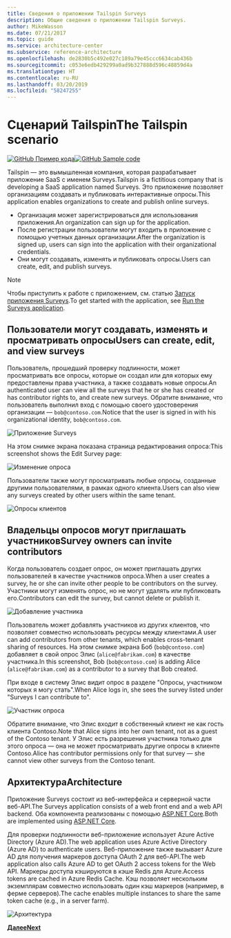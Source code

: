 ```yaml
---
title: Сведения о приложении Tailspin Surveys
description: Общие сведения о приложении Tailspin Surveys.
author: MikeWasson
ms.date: 07/21/2017
ms.topic: guide
ms.service: architecture-center
ms.subservice: reference-architecture
ms.openlocfilehash: de2830b5c492e027c189a79e45ccc6634cab436b
ms.sourcegitcommit: c053e6edb429299a0ad9b327888d596c48859d4a
ms.translationtype: HT
ms.contentlocale: ru-RU
ms.lasthandoff: 03/20/2019
ms.locfileid: "58247255"
---
```

# <a name="the-tailspin-scenario"></a><span data-ttu-id="a1a06-103">Сценарий Tailspin</span><span class="sxs-lookup"><span data-stu-id="a1a06-103">The Tailspin scenario</span></span>

<span data-ttu-id="a1a06-104">[![GitHub](../_images/github.png) Пример кода][sample application]</span><span class="sxs-lookup"><span data-stu-id="a1a06-104">[![GitHub](../_images/github.png) Sample code][sample application]</span></span>

<span data-ttu-id="a1a06-105">Tailspin — это вымышленная компания, которая разрабатывает приложение SaaS с именем Surveys.</span><span class="sxs-lookup"><span data-stu-id="a1a06-105">Tailspin is a fictitious company that is developing a SaaS application named Surveys.</span></span> <span data-ttu-id="a1a06-106">Это приложение позволяет организациям создавать и публиковать интерактивные опросы.</span><span class="sxs-lookup"><span data-stu-id="a1a06-106">This application enables organizations to create and publish online surveys.</span></span>

* <span data-ttu-id="a1a06-107">Организация может зарегистрироваться для использования приложения.</span><span class="sxs-lookup"><span data-stu-id="a1a06-107">An organization can sign up for the application.</span></span>
* <span data-ttu-id="a1a06-108">После регистрации пользователи могут входить в приложение с помощью учетных данных организации.</span><span class="sxs-lookup"><span data-stu-id="a1a06-108">After the organization is signed up, users can sign into the application with their organizational credentials.</span></span>
* <span data-ttu-id="a1a06-109">Они могут создавать, изменять и публиковать опросы.</span><span class="sxs-lookup"><span data-stu-id="a1a06-109">Users can create, edit, and publish surveys.</span></span>

> [!NOTE]
> <span data-ttu-id="a1a06-110">Чтобы приступить к работе с приложением, см. статью [Запуск приложения Surveys].</span><span class="sxs-lookup"><span data-stu-id="a1a06-110">To get started with the application, see [Run the Surveys application].</span></span>

## <a name="users-can-create-edit-and-view-surveys"></a><span data-ttu-id="a1a06-111">Пользователи могут создавать, изменять и просматривать опросы</span><span class="sxs-lookup"><span data-stu-id="a1a06-111">Users can create, edit, and view surveys</span></span>

<span data-ttu-id="a1a06-112">Пользователь, прошедший проверку подлинности, может просматривать все опросы, которые он создал или для которых ему предоставлены права участника, а также создавать новые опросы.</span><span class="sxs-lookup"><span data-stu-id="a1a06-112">An authenticated user can view all the surveys that he or she has created or has contributor rights to, and create new surveys.</span></span> <span data-ttu-id="a1a06-113">Обратите внимание, что пользователь выполнил вход с помощью своего удостоверения организации — `bob@contoso.com`.</span><span class="sxs-lookup"><span data-stu-id="a1a06-113">Notice that the user is signed in with his organizational identity, `bob@contoso.com`.</span></span>

![Приложение Surveys](./images/surveys-screenshot.png)

<span data-ttu-id="a1a06-115">На этом снимке экрана показана страница редактирования опроса:</span><span class="sxs-lookup"><span data-stu-id="a1a06-115">This screenshot shows the Edit Survey page:</span></span>

![Изменение опроса](./images/edit-survey.png)

<span data-ttu-id="a1a06-117">Пользователи также могут просматривать любые опросы, созданные другими пользователями, в рамках одного клиента.</span><span class="sxs-lookup"><span data-stu-id="a1a06-117">Users can also view any surveys created by other users within the same tenant.</span></span>

![Опросы клиентов](./images/tenant-surveys.png)

## <a name="survey-owners-can-invite-contributors"></a><span data-ttu-id="a1a06-119">Владельцы опросов могут приглашать участников</span><span class="sxs-lookup"><span data-stu-id="a1a06-119">Survey owners can invite contributors</span></span>

<span data-ttu-id="a1a06-120">Когда пользователь создает опрос, он может приглашать других пользователей в качестве участников опроса.</span><span class="sxs-lookup"><span data-stu-id="a1a06-120">When a user creates a survey, he or she can invite other people to be contributors on the survey.</span></span> <span data-ttu-id="a1a06-121">Участники могут изменять опрос, но не могут удалять или публиковать его.</span><span class="sxs-lookup"><span data-stu-id="a1a06-121">Contributors can edit the survey, but cannot delete or publish it.</span></span>

![Добавление участника](./images/add-contributor.png)

<span data-ttu-id="a1a06-123">Пользователь может добавлять участников из других клиентов, что позволяет совместно использовать ресурсы между клиентами.</span><span class="sxs-lookup"><span data-stu-id="a1a06-123">A user can add contributors from other tenants, which enables cross-tenant sharing of resources.</span></span> <span data-ttu-id="a1a06-124">На этом снимке экрана Боб (`bob@contoso.com`) добавляет в свой опрос Элис (`alice@fabrikam.com`) в качестве участника.</span><span class="sxs-lookup"><span data-stu-id="a1a06-124">In this screenshot, Bob (`bob@contoso.com`) is adding Alice (`alice@fabrikam.com`) as a contributor to a survey that Bob created.</span></span>

<span data-ttu-id="a1a06-125">При входе в систему Элис видит опрос в разделе "Опросы, участником которых я могу стать".</span><span class="sxs-lookup"><span data-stu-id="a1a06-125">When Alice logs in, she sees the survey listed under "Surveys I can contribute to".</span></span>

![Участник опроса](./images/contributor.png)

<span data-ttu-id="a1a06-127">Обратите внимание, что Элис входит в собственный клиент не как гость клиента Contoso.</span><span class="sxs-lookup"><span data-stu-id="a1a06-127">Note that Alice signs into her own tenant, not as a guest of the Contoso tenant.</span></span> <span data-ttu-id="a1a06-128">У Элис есть разрешения участника только для этого опроса &mdash; она не может просматривать другие опросы в клиенте Contoso.</span><span class="sxs-lookup"><span data-stu-id="a1a06-128">Alice has contributor permissions only for that survey &mdash; she cannot view other surveys from the Contoso tenant.</span></span>

## <a name="architecture"></a><span data-ttu-id="a1a06-129">Архитектура</span><span class="sxs-lookup"><span data-stu-id="a1a06-129">Architecture</span></span>

<span data-ttu-id="a1a06-130">Приложение Surveys состоит из веб-интерфейса и серверной части веб-API.</span><span class="sxs-lookup"><span data-stu-id="a1a06-130">The Surveys application consists of a web front end and a web API backend.</span></span> <span data-ttu-id="a1a06-131">Оба компонента реализованы с помощью [ASP.NET Core].</span><span class="sxs-lookup"><span data-stu-id="a1a06-131">Both are implemented using [ASP.NET Core].</span></span>

<span data-ttu-id="a1a06-132">Для проверки подлинности веб-приложение использует Azure Active Directory (Azure AD).</span><span class="sxs-lookup"><span data-stu-id="a1a06-132">The web application uses Azure Active Directory (Azure AD) to authenticate users.</span></span> <span data-ttu-id="a1a06-133">Веб-приложение также вызывает Azure AD для получения маркеров доступа OAuth 2 для веб-API.</span><span class="sxs-lookup"><span data-stu-id="a1a06-133">The web application also calls Azure AD to get OAuth 2 access tokens for the Web API.</span></span> <span data-ttu-id="a1a06-134">Маркеры доступа кэшируются в кэше Redis для Azure.</span><span class="sxs-lookup"><span data-stu-id="a1a06-134">Access tokens are cached in Azure Redis Cache.</span></span> <span data-ttu-id="a1a06-135">Кэш позволяет нескольким экземплярам совместно использовать один кэш маркеров (например, в ферме серверов).</span><span class="sxs-lookup"><span data-stu-id="a1a06-135">The cache enables multiple instances to share the same token cache (e.g., in a server farm).</span></span>

![Архитектура](./images/architecture.png)

<span data-ttu-id="a1a06-137">[**Далее**][authentication]</span><span class="sxs-lookup"><span data-stu-id="a1a06-137">[**Next**][authentication]</span></span>

<!-- links -->

[authentication]: authenticate.md

[Запуск приложения Surveys]: ./run-the-app.md
[Run the Surveys application]: ./run-the-app.md
[ASP.NET Core]: /aspnet/core
[sample application]: https://github.com/mspnp/multitenant-saas-guidance
